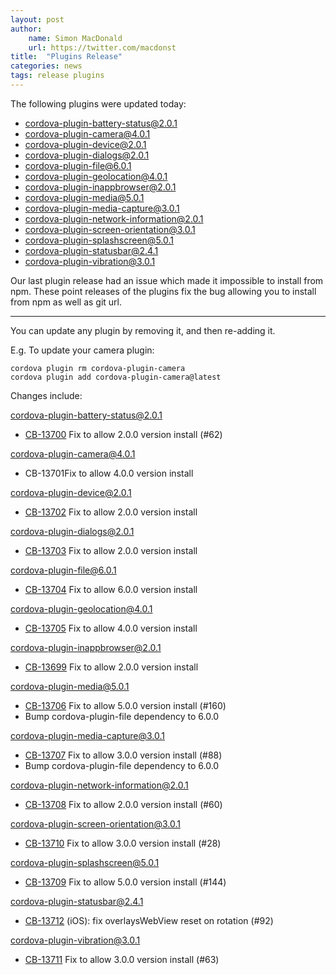 ```yaml
---
layout: post
author:
    name: Simon MacDonald
    url: https://twitter.com/macdonst
title:  "Plugins Release"
categories: news
tags: release plugins
---
```


The following plugins were updated today:

* cordova-plugin-battery-status@2.0.1
* cordova-plugin-camera@4.0.1
* cordova-plugin-device@2.0.1
* cordova-plugin-dialogs@2.0.1
* cordova-plugin-file@6.0.1
* cordova-plugin-geolocation@4.0.1
* cordova-plugin-inappbrowser@2.0.1
* cordova-plugin-media@5.0.1
* cordova-plugin-media-capture@3.0.1
* cordova-plugin-network-information@2.0.1
* cordova-plugin-screen-orientation@3.0.1
* cordova-plugin-splashscreen@5.0.1
* cordova-plugin-statusbar@2.4.1
* cordova-plugin-vibration@3.0.1

Our last plugin release had an issue which made it impossible to install from npm. These point releases of the plugins fix the bug allowing you to install from npm as well as git url.

----
You can update any plugin by removing it, and then re-adding it.

 E.g. To update your camera plugin:

    cordova plugin rm cordova-plugin-camera
    cordova plugin add cordova-plugin-camera@latest

Changes include:
<!--more-->
cordova-plugin-battery-status@2.0.1
* [CB-13700](https://issues.apache.org/jira/browse/CB-13700) Fix to allow 2.0.0 version install (#62)

cordova-plugin-camera@4.0.1
* CB-13701Fix to allow 4.0.0 version install

cordova-plugin-device@2.0.1
* [CB-13702](https://issues.apache.org/jira/browse/CB-13702) Fix to allow 2.0.0 version install

cordova-plugin-dialogs@2.0.1
* [CB-13703](https://issues.apache.org/jira/browse/CB-13703) Fix to allow 2.0.0 version install

cordova-plugin-file@6.0.1
* [CB-13704](https://issues.apache.org/jira/browse/CB-13704) Fix to allow 6.0.0 version install

cordova-plugin-geolocation@4.0.1
* [CB-13705](https://issues.apache.org/jira/browse/CB-13705) Fix to allow 4.0.0 version install

cordova-plugin-inappbrowser@2.0.1
* [CB-13699](https://issues.apache.org/jira/browse/CB-13699) Fix to allow 2.0.0 version install

cordova-plugin-media@5.0.1
* [CB-13706](https://issues.apache.org/jira/browse/CB-13706) Fix to allow 5.0.0 version install (#160)
* Bump cordova-plugin-file dependency to 6.0.0

cordova-plugin-media-capture@3.0.1
* [CB-13707](https://issues.apache.org/jira/browse/CB-13707) Fix to allow 3.0.0 version install (#88)
* Bump cordova-plugin-file dependency to 6.0.0

cordova-plugin-network-information@2.0.1
* [CB-13708](https://issues.apache.org/jira/browse/CB-13708) Fix to allow 2.0.0 version install (#60)

cordova-plugin-screen-orientation@3.0.1
* [CB-13710](https://issues.apache.org/jira/browse/CB-13710) Fix to allow 3.0.0 version install (#28)

cordova-plugin-splashscreen@5.0.1
* [CB-13709](https://issues.apache.org/jira/browse/CB-13709) Fix to allow 5.0.0 version install (#144)

cordova-plugin-statusbar@2.4.1
* [CB-13712](https://issues.apache.org/jira/browse/CB-13712) (iOS): fix overlaysWebView reset on rotation (#92)

cordova-plugin-vibration@3.0.1
* [CB-13711](https://issues.apache.org/jira/browse/CB-13711) Fix to allow 3.0.0 version install (#63)
